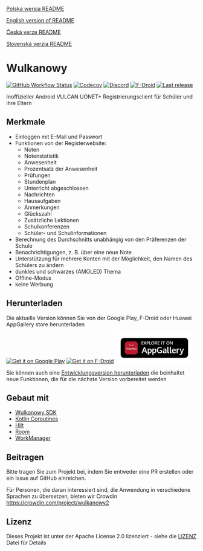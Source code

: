 [Polska wersja README](README.md)

[English version of README](README.en.md)

[Česká verze README](README.cs.md)

[Slovenská verzia README](README.sk.md)

# Wulkanowy

[![GitHub Workflow Status](https://img.shields.io/github/workflow/status/wulkanowy/wulkanowy/Tests/develop?style=flat-square)](https://github.com/wulkanowy/wulkanowy/actions)
[![Codecov](https://img.shields.io/codecov/c/github/wulkanowy/wulkanowy/master.svg?style=flat-square)](https://codecov.io/gh/wulkanowy/wulkanowy)
[![Discord](https://img.shields.io/discord/390889354199040011.svg?style=flat-square)](https://discord.gg/vccAQBr)
[![F-Droid](https://img.shields.io/f-droid/v/io.github.wulkanowy.svg?style=flat-square)](https://f-droid.org/packages/io.github.wulkanowy/)
[![Last release](https://img.shields.io/github/release/wulkanowy/wulkanowy.svg?logo=github&style=flat-square)](https://github.com/wulkanowy/wulkanowy/releases)

Inoffizieller Android VULCAN UONET+ Registrierungsclient für Schüler und ihre Eltern

## Merkmale

* Einloggen mit E-Mail und Passwort
* Funktionen von der Registerwebsite:
    * Noten
    * Notenstatistik
    * Anwesenheit
    * Prozentsatz der Anwesenheit
    * Prüfungen
    * Stundenplan
    * Unterricht abgeschlossen
    * Nachrichten
    * Hausaufgaben
    * Anmerkungen
    * Glückszahl
    * Zusätzliche Lektionen
    * Schulkonferenzen
    * Schüler- und Schulinformationen
* Berechnung des Durchschnitts unabhängig von den Präferenzen der Schule
* Benachrichtigungen, z. B. über eine neue Note
* Unterstützung für mehrere Konten mit der Möglichkeit, den Namen des Schülers zu ändern
* dunkles und schwarzes (AMOLED) Thema
* Offline-Modus
* keine Werbung

## Herunterladen

Die aktuelle Version können Sie von der Google Play, F-Droid oder Huawei AppGallery store herunterladen

[<img src="https://play.google.com/intl/en_us/badges/images/generic/en_badge_web_generic.png"
    alt="Get it on Google Play"
    height="80">](https://play.google.com/store/apps/details?id=io.github.wulkanowy)
[<img src="https://fdroid.gitlab.io/artwork/badge/get-it-on.png"
    alt="Get it on F-Droid"
    height="80">](https://f-droid.org/packages/io.github.wulkanowy/)
[<img src="appgallery_badge.png"
    alt="Explore it on AppGallery"
    height="80">](https://appgallery.cloud.huawei.com/ag/n/app/C101440411?channelId=Badge&id=1b3f7fbb700849a9be0dba6b520b2282&s=EB1D3BF9ED9D1564D869B7B94B18016D3CABFCA5AEFB8E29F675FA04E0DC131D&detailType=0&v=)
    
Sie können auch eine [Entwicklungsversion herunterladen](https://wulkanowy.github.io/#download) die beinhaltet neue Funktionen, die für die nächste Version vorbereitet werden

## Gebaut mit


* [Wulkanowy SDK](https://github.com/wulkanowy/sdk)
* [Kotlin Coroutines](https://kotlinlang.org/docs/reference/coroutines-overview.html)
* [Hilt](https://dagger.dev/hilt/)
* [Room](https://developer.android.com/topic/libraries/architecture/room)
* [WorkManager](https://developer.android.com/topic/libraries/architecture/workmanager) 

## Beitragen

Bitte tragen Sie zum Projekt bei, indem Sie entweder eine PR erstellen oder ein Issue auf GitHub einreichen.

Für Personen, die daran interessiert sind, die Anwendung in verschiedene Sprachen zu übersetzen, bieten wir Crowdin
https://crowdin.com/project/wulkanowy2

## Lizenz

Dieses Projekt ist unter der Apache License 2.0 lizenziert - siehe die [LIZENZ](LICENSE) Datei für Details
